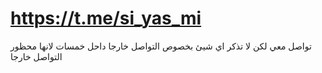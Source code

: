 

# https://t.me/si_yas_mi
تواصل معي لكن لا تذكر اي شيئ بخصوص التواصل خارجا داحل خمسات لانها محظور التواصل خارجا
